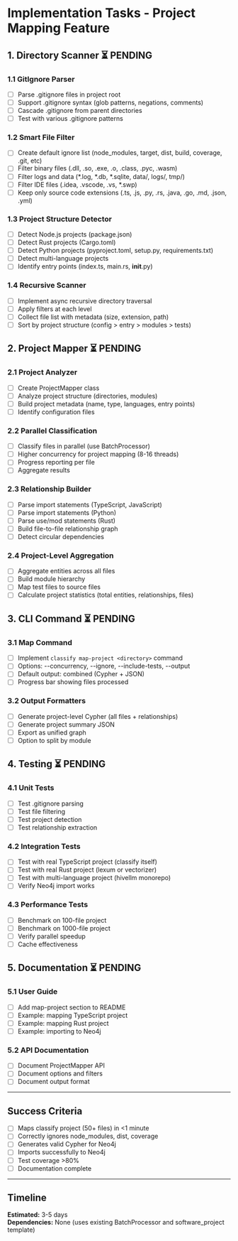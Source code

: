# Implementation Tasks - Project Mapping Feature

## 1. Directory Scanner ⏳ PENDING

### 1.1 GitIgnore Parser
- [ ] Parse .gitignore files in project root
- [ ] Support .gitignore syntax (glob patterns, negations, comments)
- [ ] Cascade .gitignore from parent directories
- [ ] Test with various .gitignore patterns

### 1.2 Smart File Filter
- [ ] Create default ignore list (node_modules, target, dist, build, coverage, .git, etc)
- [ ] Filter binary files (.dll, .so, .exe, .o, .class, .pyc, .wasm)
- [ ] Filter logs and data (*.log, *.db, *.sqlite, data/, logs/, tmp/)
- [ ] Filter IDE files (.idea, .vscode, .vs, *.swp)
- [ ] Keep only source code extensions (.ts, .js, .py, .rs, .java, .go, .md, .json, .yml)

### 1.3 Project Structure Detector
- [ ] Detect Node.js projects (package.json)
- [ ] Detect Rust projects (Cargo.toml)
- [ ] Detect Python projects (pyproject.toml, setup.py, requirements.txt)
- [ ] Detect multi-language projects
- [ ] Identify entry points (index.ts, main.rs, __init__.py)

### 1.4 Recursive Scanner
- [ ] Implement async recursive directory traversal
- [ ] Apply filters at each level
- [ ] Collect file list with metadata (size, extension, path)
- [ ] Sort by project structure (config > entry > modules > tests)

## 2. Project Mapper ⏳ PENDING

### 2.1 Project Analyzer
- [ ] Create ProjectMapper class
- [ ] Analyze project structure (directories, modules)
- [ ] Build project metadata (name, type, languages, entry points)
- [ ] Identify configuration files

### 2.2 Parallel Classification
- [ ] Classify files in parallel (use BatchProcessor)
- [ ] Higher concurrency for project mapping (8-16 threads)
- [ ] Progress reporting per file
- [ ] Aggregate results

### 2.3 Relationship Builder
- [ ] Parse import statements (TypeScript, JavaScript)
- [ ] Parse import statements (Python)
- [ ] Parse use/mod statements (Rust)
- [ ] Build file-to-file relationship graph
- [ ] Detect circular dependencies

### 2.4 Project-Level Aggregation
- [ ] Aggregate entities across all files
- [ ] Build module hierarchy
- [ ] Map test files to source files
- [ ] Calculate project statistics (total entities, relationships, files)

## 3. CLI Command ⏳ PENDING

### 3.1 Map Command
- [ ] Implement `classify map-project <directory>` command
- [ ] Options: --concurrency, --ignore, --include-tests, --output
- [ ] Default output: combined (Cypher + JSON)
- [ ] Progress bar showing files processed

### 3.2 Output Formatters
- [ ] Generate project-level Cypher (all files + relationships)
- [ ] Generate project summary JSON
- [ ] Export as unified graph
- [ ] Option to split by module

## 4. Testing ⏳ PENDING

### 4.1 Unit Tests
- [ ] Test .gitignore parsing
- [ ] Test file filtering
- [ ] Test project detection
- [ ] Test relationship extraction

### 4.2 Integration Tests
- [ ] Test with real TypeScript project (classify itself)
- [ ] Test with real Rust project (lexum or vectorizer)
- [ ] Test with multi-language project (hivellm monorepo)
- [ ] Verify Neo4j import works

### 4.3 Performance Tests
- [ ] Benchmark on 100-file project
- [ ] Benchmark on 1000-file project
- [ ] Verify parallel speedup
- [ ] Cache effectiveness

## 5. Documentation ⏳ PENDING

### 5.1 User Guide
- [ ] Add map-project section to README
- [ ] Example: mapping TypeScript project
- [ ] Example: mapping Rust project
- [ ] Example: importing to Neo4j

### 5.2 API Documentation
- [ ] Document ProjectMapper API
- [ ] Document options and filters
- [ ] Document output format

---

## Success Criteria

- [ ] Maps classify project (50+ files) in <1 minute
- [ ] Correctly ignores node_modules, dist, coverage
- [ ] Generates valid Cypher for Neo4j
- [ ] Imports successfully to Neo4j
- [ ] Test coverage >80%
- [ ] Documentation complete

---

## Timeline

**Estimated:** 3-5 days  
**Dependencies:** None (uses existing BatchProcessor and software_project template)

